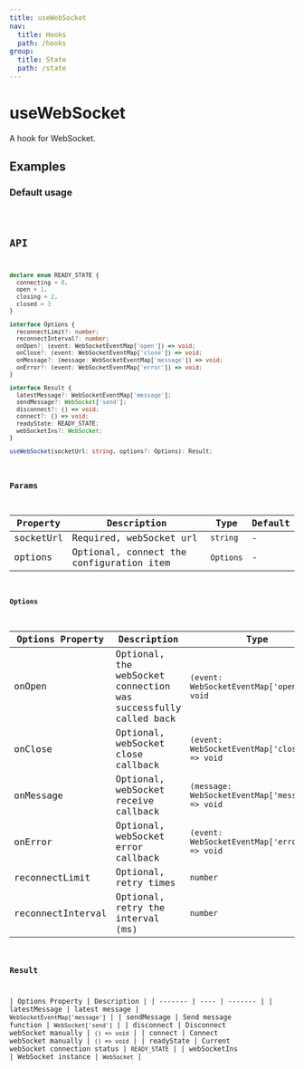 ```yaml
---
title: useWebSocket
nav:
  title: Hooks
  path: /hooks
group:
  title: State
  path: /state
---
```


# useWebSocket

A hook for WebSocket.

## Examples

### Default usage

<code src="./demo/demo1.tsx" />

## API

```typescript
declare enum READY_STATE {
  connecting = 0,
  open = 1,
  closing = 2,
  closed = 3
}

interface Options {
  reconnectLimit?: number;
  reconnectInterval?: number;
  onOpen?: (event: WebSocketEventMap['open']) => void;
  onClose?: (event: WebSocketEventMap['close']) => void;
  onMessage?: (message: WebSocketEventMap['message']) => void;
  onError?: (event: WebSocketEventMap['error']) => void;
}

interface Result {
  latestMessage?: WebSocketEventMap['message'];
  sendMessage?: WebSocket['send'];
  disconnect?: () => void;
  connect?: () => void;
  readyState: READY_STATE;
  webSocketIns?: WebSocket;
}

useWebSocket(socketUrl: string, options?: Options): Result;
```

### Params

| Property | Description | Type | Default |
|---------|----------------------------------------------|------------------------|--------|
| socketUrl | Required, webSocket url | `string` | - |
| options | Optional, connect the configuration item | `Options` | - |


#### Options

| Options Property | Description | Type | Default |
|---------|----------------------------------------------|------------------------|--------|
| onOpen | Optional, the webSocket connection was successfully called back | `(event: WebSocketEventMap['open']) => void` | - |
| onClose | Optional, webSocket close callback | `(event: WebSocketEventMap['close']) => void` | - |
| onMessage | Optional, webSocket receive callback | `(message: WebSocketEventMap['message']) => void` | - |
| onError | Optional, webSocket error callback | `(event: WebSocketEventMap['error']) => void` | - |
| reconnectLimit | Optional, retry times | `number` | `3` |
| reconnectInterval | Optional, retry the interval (ms) | `number` | `3000` |


### Result

| Options Property | Description |
| ------- | ---- | ------- |
| latestMessage | latest message | `WebSocketEventMap['message']` |
| sendMessage | Send message function | `WebSocket['send']` |
| disconnect | Disconnect webSocket manually | `() => void` |
| connect | Connect webSocket manually | `() => void` |
| readyState | Current webSocket connection status | `READY_STATE` |
| webSocketIns | WebSocket instance | `WebSocket` |
